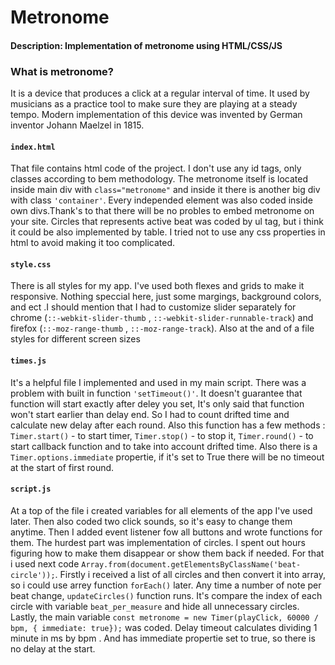 # Metronome
#### Description: Implementation of metronome using HTML/CSS/JS

### What is metronome?  
It is a device that produces a click at a regular interval of time. It used by musicians as a practice tool to make sure they are playing at a steady tempo.
Modern implementation of this device was invented by German inventor Johann Maelzel in 1815.

#### `index.html`
That file contains html code of the project. I don't use any id tags, only classes according to bem methodology. The metronome itself is located inside main div with `class="metronome"` and inside it there is another big div with class `'container'`. Every independed element was also coded inside own divs.Thank's to that there will be no probles to embed metronome on your site.
Circles that represents active beat was coded by ul tag, but i think it could be also implemented by table. I tried not to use any css properties in html to avoid making it too complicated. 

#### `style.css`
There is all styles for my app. I've used both flexes and grids to make it responsive.
Nothing speccial here, just some margings, background colors, and ect .I should mention that I had to customize slider separately for chrome (`::-webkit-slider-thumb` , `::-webkit-slider-runnable-track`) and firefox (`::-moz-range-thumb` , `::-moz-range-track`). Also at the and of a file styles for different screen sizes

#### `times.js`
It's a helpful file I implemented and used in my main script. There was a problem with built in function `'setTimeout()'`. It doesn't guarantee that function will start exactly after deley you set, It's only said that function won't start earlier than delay end. So I had to count drifted time and calculate new delay after each round. Also this function has a few methods : `Timer.start()` - to start timer, `Timer.stop()` - to stop it, `Timer.round()` - to start callback function and to take into account drifted time. Also there is a `Timer.options.immediate` propertie, if it's set to True there will be no timeout at the start of first round.

#### `script.js`
At a top of the file i created variables for all elements of the app I've used later. Then also coded two click sounds, so it's easy to change them anytime. Then I added event listener fow all buttons and wrote functions for them. The hurdest part was implementation of circles. I spent out hours figuring how to make them disappear or show them back if needed. For that i used next code `Array.from(document.getElementsByClassName('beat-circle'));`. Firstly i received a list of all circles and then convert it into array, so i could use arrey function `forEach()` later. Any time a number of note per beat change, `updateCircles()` function runs. It's compare the index of each circle with variable `beat_per_measure` and hide all unnecessary circles. Lastly, the main variable `const metronome = new Timer(playClick, 60000 / bpm, { immediate: true});` was coded. Delay timeout calculates dividing 1 minute in ms by bpm . And has immediate propertie set to true, so there is no delay at the start.
